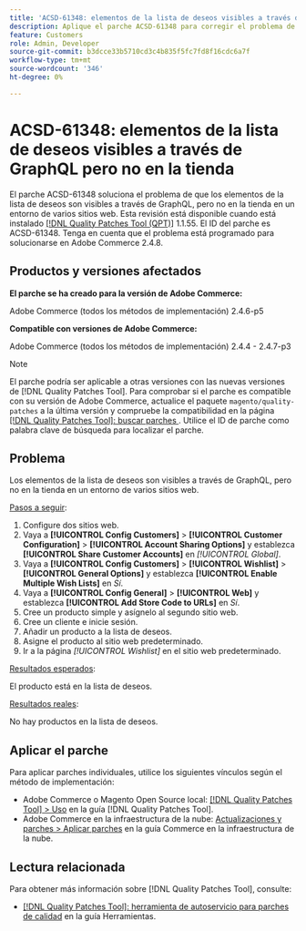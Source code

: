 ```yaml
---
title: 'ACSD-61348: elementos de la lista de deseos visibles a través de GraphQL pero no en la tienda'
description: Aplique el parche ACSD-61348 para corregir el problema de Adobe Commerce en el que los elementos de la lista de deseos son visibles a través de GraphQL, pero no en la tienda en un entorno de varios sitios web.
feature: Customers
role: Admin, Developer
source-git-commit: b3dcce33b5710cd3c4b835f5fc7fd8f16cdc6a7f
workflow-type: tm+mt
source-wordcount: '346'
ht-degree: 0%

---
```


# ACSD-61348: elementos de la lista de deseos visibles a través de GraphQL pero no en la tienda

El parche ACSD-61348 soluciona el problema de que los elementos de la lista de deseos son visibles a través de GraphQL, pero no en la tienda en un entorno de varios sitios web. Esta revisión está disponible cuando está instalado [[!DNL Quality Patches Tool (QPT)]](/help/tools/quality-patches-tool/quality-patches-tool-to-self-serve-quality-patches.md) 1.1.55. El ID del parche es ACSD-61348. Tenga en cuenta que el problema está programado para solucionarse en Adobe Commerce 2.4.8.

## Productos y versiones afectados

**El parche se ha creado para la versión de Adobe Commerce:**

Adobe Commerce (todos los métodos de implementación) 2.4.6-p5

**Compatible con versiones de Adobe Commerce:**

Adobe Commerce (todos los métodos de implementación) 2.4.4 - 2.4.7-p3

>[!NOTE]
>
>El parche podría ser aplicable a otras versiones con las nuevas versiones de [!DNL Quality Patches Tool]. Para comprobar si el parche es compatible con su versión de Adobe Commerce, actualice el paquete `magento/quality-patches` a la última versión y compruebe la compatibilidad en la página [[!DNL Quality Patches Tool]: buscar parches ](https://experienceleague.adobe.com/tools/commerce-quality-patches/index.html?lang=es). Utilice el ID de parche como palabra clave de búsqueda para localizar el parche.

## Problema

Los elementos de la lista de deseos son visibles a través de GraphQL, pero no en la tienda en un entorno de varios sitios web.

<u>Pasos a seguir</u>:

1. Configure dos sitios web.
1. Vaya a **[!UICONTROL Config Customers]** > **[!UICONTROL Customer Configuration]** > **[!UICONTROL Account Sharing Options]** y establezca **[!UICONTROL Share Customer Accounts]** en *[!UICONTROL Global]*.
1. Vaya a **[!UICONTROL Config Customers]** > **[!UICONTROL Wishlist]** > **[!UICONTROL General Options]** y establezca **[!UICONTROL Enable Multiple Wish Lists]** en *Sí*.
1. Vaya a **[!UICONTROL Config General]** > **[!UICONTROL Web]** y establezca **[!UICONTROL Add Store Code to URLs]** en *Sí*.
1. Cree un producto simple y asígnelo al segundo sitio web.
1. Cree un cliente e inicie sesión.
1. Añadir un producto a la lista de deseos.
1. Asigne el producto al sitio web predeterminado.
1. Ir a la página *[!UICONTROL Wishlist]* en el sitio web predeterminado.

<u>Resultados esperados</u>:

El producto está en la lista de deseos.

<u>Resultados reales</u>:

No hay productos en la lista de deseos.

## Aplicar el parche

Para aplicar parches individuales, utilice los siguientes vínculos según el método de implementación:

* Adobe Commerce o Magento Open Source local: [[!DNL Quality Patches Tool] > Uso](/help/tools/quality-patches-tool/usage.md) en la guía [!DNL Quality Patches Tool].
* Adobe Commerce en la infraestructura de la nube: [Actualizaciones y parches > Aplicar parches](https://experienceleague.adobe.com/docs/commerce-cloud-service/user-guide/develop/upgrade/apply-patches.html?lang=es) en la guía Commerce en la infraestructura de la nube.

## Lectura relacionada

Para obtener más información sobre [!DNL Quality Patches Tool], consulte:

* [[!DNL Quality Patches Tool]: herramienta de autoservicio para parches de calidad](/help/tools/quality-patches-tool/quality-patches-tool-to-self-serve-quality-patches.md) en la guía Herramientas.
